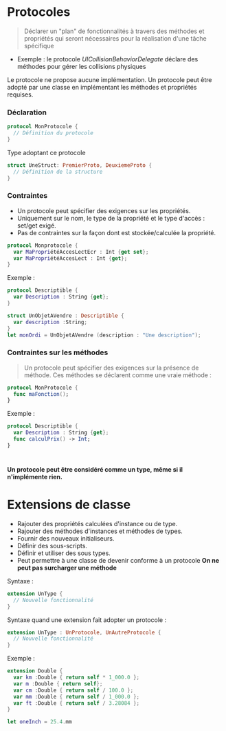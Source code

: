# Protocoles

> Déclarer un "plan" de fonctionnalités à travers des méthodes et propriétés qui seront nécessaires pour la réalisation d'une tâche spécifique
- Exemple : le protocole _UICollisionBehaviorDelegate_ déclare des méthodes pour gérer les collisions physiques

Le protocole ne propose aucune implémentation.
Un protocole peut être adopté par une classe en implémentant les méthodes et propriétés requises.

### Déclaration
```Swift
protocol MonProtocole {
  // Définition du protocole
}
```
Type adoptant ce protocole
```Swift
struct UneStruct: PremierProto, DeuxiemeProto {
  // Définition de la structure
}
```

### Contraintes
- Un protocole peut spécifier des exigences sur les propriétés.
- Uniquement sur le nom, le type de la propriété et le type d'accès : set/get exigé.
- Pas de contraintes sur la façon dont est stockée/calculée la propriété.

```Swift
protocol Monprotocole {
  var MaPropriétéAccesLectEcr : Int {get set};
  var MaPropriétéAccesLect : Int {get};
}
```
Exemple :
```Swift
protocol Descriptible {
  var Description : String {get};
}

struct UnObjetAVendre : Descriptible {
  var description :String;
}
let monOrdi = UnObjetAVendre (description : "Une description");
```

### Contraintes sur les méthodes
> Un protocole peut spécifier des exigences sur la présence de méthode.
Ces méthodes se déclarent comme une vraie méthode :
```Swift
protocol MonProtocole {
  func maFonction();
}
```
Exemple :
```Swift
protocol Descriptible {
  var Description : String {get};
  func calculPrix() -> Int;
}
```
#
__Un protocole peut être considéré comme un type, même si il n'implémente rien.__


# Extensions de classe
- Rajouter des propriétés calculées d'instance ou de type.
- Rajouter des méthodes d'instances et méthodes de types.
- Fournir des nouveaux initialiseurs.
- Définir des sous-scripts.
- Définir et utiliser des sous types.
- Peut permettre à une classe de devenir conforme à un protocole
__On ne peut pas surcharger une méthode__

Syntaxe :
```Swift
extension UnType {
  // Nouvelle fonctionnalité
}
```
Syntaxe quand une extension fait adopter un protocole :
```Swift
extension UnType : UnProtocole, UnAutreProtocole {
  // Nouvelle fonctionnalité
}
```

Exemple :
```Swift
extension Double {
  var km :Double { return self * 1_000.0 };
  var m :Double { return self};
  var cm :Double { return self / 100.0 };
  var mm :Double { return self / 1_000.0 };
  var ft :Double { return self / 3.28084 };
}

let oneInch = 25.4.mm
```

